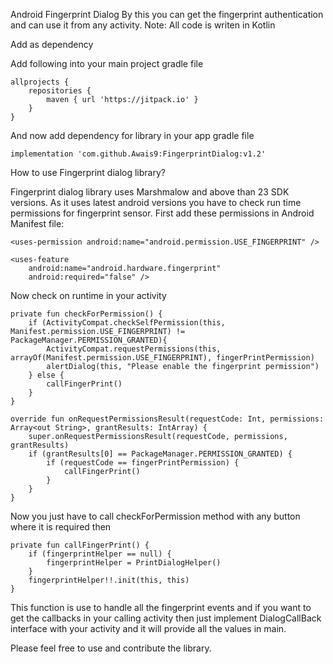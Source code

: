Android Fingerprint Dialog
By this you can get the fingerprint authentication and can use it from any activity.
Note: All code is writen in Kotlin

Add as dependency 

Add following into your main project gradle file

    allprojects {
        repositories {
            maven { url 'https://jitpack.io' }
        }
    }

And now add dependency for library in your app gradle file

    implementation 'com.github.Awais9:FingerprintDialog:v1.2'

How to use Fingerprint dialog library?

Fingerprint dialog library uses Marshmalow and above than 23 SDK versions. As it uses latest android versions you have to check run time permissions for fingerprint sensor. First add these permissions in Android Manifest file:

    <uses-permission android:name="android.permission.USE_FINGERPRINT" />

    <uses-feature
        android:name="android.hardware.fingerprint"
        android:required="false" />
        
Now check on runtime in your activity

    private fun checkForPermission() {
        if (ActivityCompat.checkSelfPermission(this, Manifest.permission.USE_FINGERPRINT) != PackageManager.PERMISSION_GRANTED){
            ActivityCompat.requestPermissions(this, arrayOf(Manifest.permission.USE_FINGERPRINT), fingerPrintPermission)
            alertDialog(this, "Please enable the fingerprint permission")
        } else {
            callFingerPrint()
        }
    }
    
    override fun onRequestPermissionsResult(requestCode: Int, permissions: Array<out String>, grantResults: IntArray) {
        super.onRequestPermissionsResult(requestCode, permissions, grantResults)
        if (grantResults[0] == PackageManager.PERMISSION_GRANTED) {
            if (requestCode == fingerPrintPermission) {
                callFingerPrint()
            }
        }
    }
    
Now you just have to call checkForPermission method with any button where it is required then

    private fun callFingerPrint() {
        if (fingerprintHelper == null) {
            fingerprintHelper = PrintDialogHelper()
        }
        fingerprintHelper!!.init(this, this)
    }
This function is use to handle all the fingerprint events and if you want to get the callbacks in your calling activity then just implement DialogCallBack interface with your activity and it will provide all the values in main.

Please feel free to use and contribute the library. 







